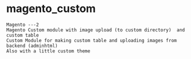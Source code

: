 # magento_custom
    Magento ---2
    Magento Custom module with image upload (to custom directory)  and custom table     
    Custom Module for making custom table and uploading images from backend (adminhtml)
    Also with a little custom theme

